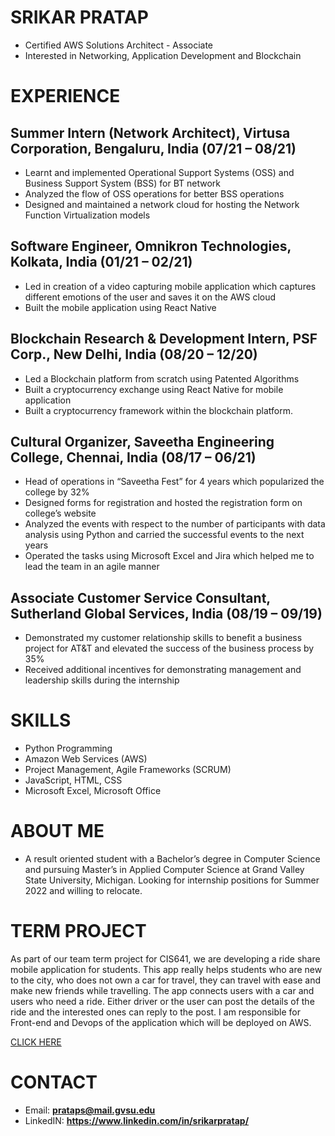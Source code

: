 

# SRIKAR PRATAP
* Certified AWS Solutions Architect - Associate
* Interested in Networking, Application Development and Blockchain
# EXPERIENCE
## Summer Intern (Network Architect), Virtusa Corporation, Bengaluru, India (07/21 – 08/21)
* Learnt and implemented Operational Support Systems (OSS) and Business Support System (BSS) for BT network
* Analyzed the flow of OSS operations for better BSS operations
* Designed and maintained a network cloud for hosting the Network Function Virtualization models
## Software Engineer, Omnikron Technologies, Kolkata, India (01/21 – 02/21)
* Led in creation of a video capturing mobile application which captures different emotions of the user and saves it on the AWS cloud
* Built the mobile application using React Native
## Blockchain Research & Development Intern, PSF Corp., New Delhi, India (08/20 – 12/20)
* Led a Blockchain platform from scratch using Patented Algorithms
* Built a cryptocurrency exchange using React Native for mobile application
* Built a cryptocurrency framework within the blockchain platform.
## Cultural Organizer, Saveetha Engineering College, Chennai, India (08/17 – 06/21)
* Head of operations in “Saveetha Fest” for 4 years which popularized the college by 32%
* Designed forms for registration and hosted the registration form on college’s website
* Analyzed the events with respect to the number of participants with data analysis using Python and carried the successful events to the next years
* Operated the tasks using Microsoft Excel and Jira which helped me to lead the team in an agile manner
## Associate Customer Service Consultant, Sutherland Global Services, India (08/19 – 09/19)
* Demonstrated my customer relationship skills to benefit a business project for AT&T and elevated the success of the business process by 35%
* Received additional incentives for demonstrating management and leadership skills during the internship
# SKILLS
* Python Programming
* Amazon Web Services (AWS)
* Project Management, Agile Frameworks (SCRUM)
* JavaScript, HTML, CSS
* Microsoft Excel, Microsoft Office
# ABOUT ME
* A result oriented student with a Bachelor’s degree in Computer Science and pursuing Master’s in Applied Computer Science at Grand Valley State University, Michigan. Looking for internship positions for Summer 2022 and willing to relocate.
# TERM PROJECT
As part of our team term project for CIS641, we are developing a ride share mobile application for students. This app really helps students who are new to the city, who does not own a car for travel, they can travel with ease and make new friends while travelling. The app connects users with a car and users who need a ride. Either driver or the user can post the details of the ride and the interested ones can reply to the post. I am responsible for Front-end and Devops of the application which will be deployed on  AWS.

 [CLICK HERE](https://purva8852.github.io/GVSU-CIS641-Team-S/) 
# CONTACT
 * Email: <b> prataps@mail.gvsu.edu </b>
 * LinkedIN: <b> https://www.linkedin.com/in/srikarpratap/ </b>
